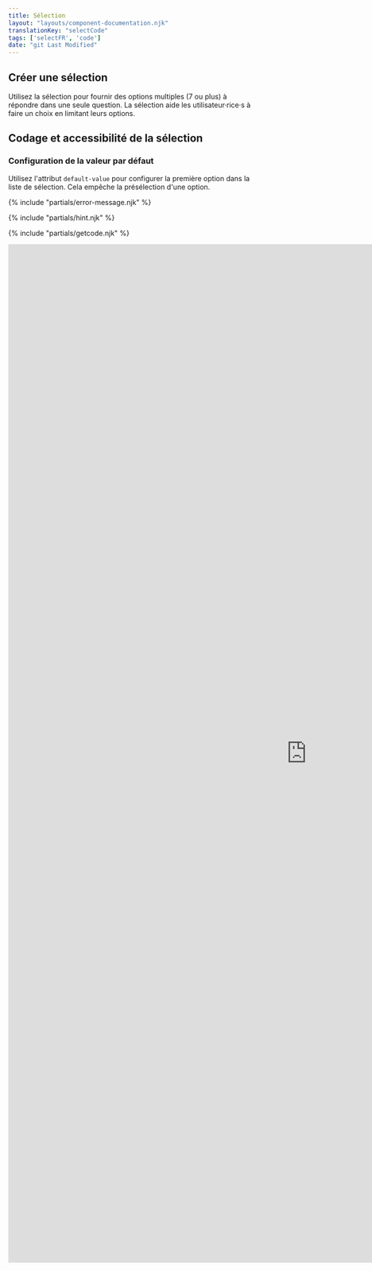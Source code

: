 ```yaml
---
title: Sélection
layout: "layouts/component-documentation.njk"
translationKey: "selectCode"
tags: ['selectFR', 'code']
date: "git Last Modified"
---
```


## Créer une sélection

Utilisez la sélection pour fournir des options multiples (7 ou plus) à répondre dans une seule question. La sélection aide les utilisateur·rice·s à faire un choix en limitant leurs options.

## Codage et accessibilité de la sélection

### Configuration de la valeur par défaut

Utilisez l'attribut `default-value` pour configurer la première option dans la liste de sélection. Cela empêche la présélection d'une option.

{% include "partials/error-message.njk" %}

{% include "partials/hint.njk" %}

{% include "partials/getcode.njk" %}

<iframe
  title="Survol des propriétés et des évènements relatifs à gcds-select."
  src="https://cds-snc.github.io/gcds-components/iframe.html?viewMode=docs&demo=true&singleStory=true&id=components-select--events-properties"
  width="1200"
  height="2050"
  style="display: block; margin: 0 auto;"
  frameBorder="0"
  allow="clipboard-write"
></iframe>
